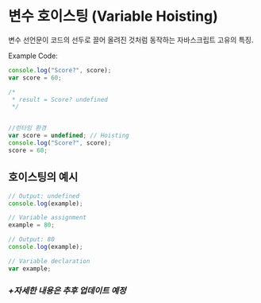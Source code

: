 # 변수 호이스팅 (Variable Hoisting) #

변수 선언문이 코드의 선두로 끌어 올려진 것처럼 동작하는 자바스크립트 고유의 특징.


Example Code:

```javascript
console.log("Score?", score);
var score = 60;

/*
 * result = Score? undefined
 */


//런타임 환경
var score = undefined; // Hoisting
console.log("Score?", score);
score = 60;

```

## 호이스팅의 예시

```javascript
// Output: undefined
console.log(example);

// Variable assignment
example = 80;

// Output: 80
console.log(example);

// Variable declaration
var example;
```

### _+자세한 내용은 추후 업데이트 예정_
